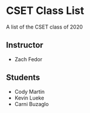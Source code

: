 # CSET Class List

A list of the CSET class of 2020

## Instructor
- Zach Fedor

## Students
- Cody Martin
- Kevin Lueke
- Carni Buzaglo
